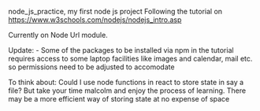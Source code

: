 node_js_practice, my first node js project
Following the tutorial on https://www.w3schools.com/nodejs/nodejs_intro.asp

Currently on Node Url module.


Update: - Some of the packages to be installed via npm in the tutorial requires 
access to some laptop facilities like images and calendar, mail etc. so permissions need to be adjusted to accomodate


To think about:
Could I use node functions in react to store state in say a file? 
    But take your time malcolm and enjoy the process of learning. There may be a more efficient way of storing state at no expense of space